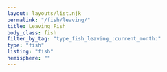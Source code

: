 ```yaml
---
layout: layouts/list.njk
permalink: "/fish/leaving/"
title: Leaving Fish
body_class: fish
filter_by_tag: "type_fish_leaving_:current_month:"
type: "fish"
listing: "fish"
hemisphere: ""
---
```

